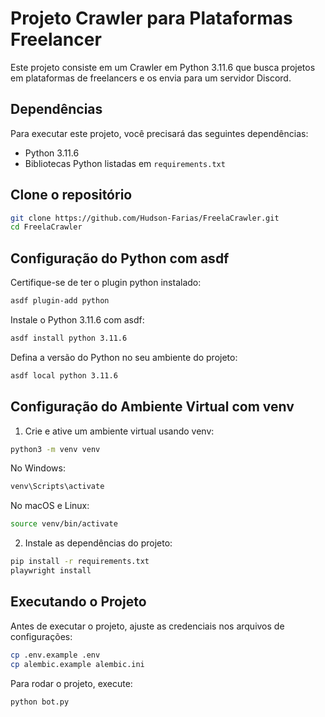 # Projeto Crawler para Plataformas Freelancer

Este projeto consiste em um Crawler em Python 3.11.6 que busca projetos em plataformas de freelancers e os envia para um servidor Discord.

## Dependências

Para executar este projeto, você precisará das seguintes dependências:

- Python 3.11.6
- Bibliotecas Python listadas em `requirements.txt`


## Clone o repositório

```bash
git clone https://github.com/Hudson-Farias/FreelaCrawler.git
cd FreelaCrawler
```


## Configuração do Python com asdf

Certifique-se de ter o plugin python instalado:

```bash
asdf plugin-add python
```

Instale o Python 3.11.6 com asdf:

```bash
asdf install python 3.11.6
```

Defina a versão do Python no seu ambiente do projeto:

```bash
asdf local python 3.11.6
```


## Configuração do Ambiente Virtual com venv


1. Crie e ative um ambiente virtual usando venv:

```bash
python3 -m venv venv
```
No Windows:

```bash
venv\Scripts\activate
```

No macOS e Linux:

```bash
source venv/bin/activate
```

2. Instale as dependências do projeto:

```bash
pip install -r requirements.txt
playwright install  
```

## Executando o Projeto
Antes de executar o projeto, ajuste as credenciais nos arquivos de configurações:

```bash
cp .env.example .env
cp alembic.example alembic.ini
```

Para rodar o projeto, execute:

```bash
python bot.py
```
